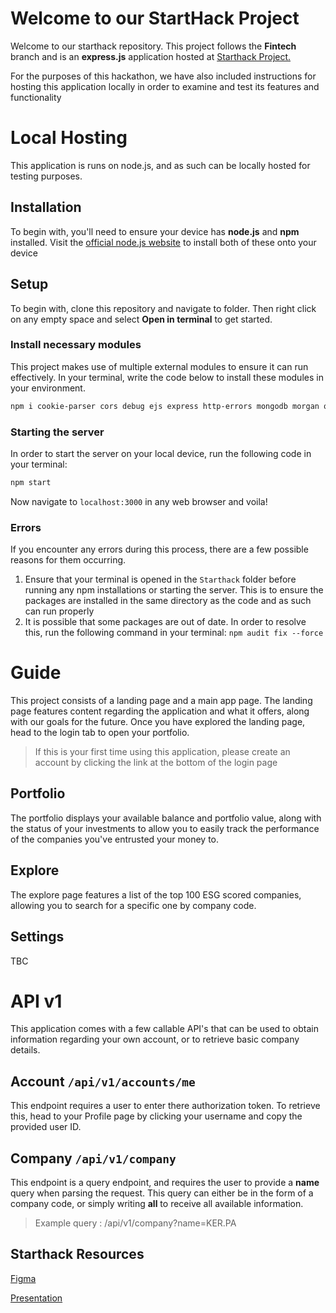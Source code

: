 
# Welcome to our StartHack Project

Welcome to our starthack repository. This project follows the **Fintech** branch and is an **express.js** application hosted at [Starthack Project.](https://start-hack.vercel.app/)

For the purposes of this hackathon, we have also included instructions for hosting this application locally in order to examine and test its features and functionality


# Local Hosting

This application is runs on node.js, and as such can be locally hosted for testing purposes.

## Installation

To begin with, you'll need to ensure your device has **node.js** and **npm** installed. Visit the [official node.js website](https://nodejs.org/en/download/package-manager) to install both of these onto your device

## Setup

To begin with, clone this repository and navigate to folder. Then right click on any empty space and select **Open in terminal** to get started.



### Install necessary modules

This project makes use of multiple external modules to ensure it can run effectively. In your terminal, write the code below to install these modules in your environment.

```bash
npm i cookie-parser cors debug ejs express http-errors mongodb morgan qrcode vercel
```

### Starting the server

In order to start the server on your local device, run the following code in your terminal:
```bash
npm start
```
Now navigate to <code>localhost:3000</code> in any web browser and voila!


### Errors

If you encounter any errors during this process, there are a few possible reasons for them occurring.
<ol>
<li>
Ensure that your terminal is opened in the <code>Starthack</code> folder before running any npm installations or starting the server. This is to ensure the packages are installed in the same directory as the code and as such can run properly
</li>
<li>
It is possible that some packages are out of date. In order to resolve this, run the following command in your terminal: <code>npm audit fix --force</code>
</li>
</ol>

# Guide

This project consists of a landing page and a main app page. The landing page features content regarding the application and what it offers, along with our goals for the future. Once you have explored the landing page, head to the login tab to open your portfolio.

> If this is your first time using this application, please create an account by clicking the link at the bottom of the login page

## Portfolio

The portfolio displays your available balance and portfolio value, along with the status of your investments to allow you to easily track the performance of the companies you've entrusted your money to.

## Explore

The explore page features a list of the top 100 ESG scored companies, allowing you to search for a specific one by company code.

## Settings

TBC


# API v1

This application comes with a few callable API's that can be used to obtain information regarding your own account, or to retrieve basic company details.

## Account  <code>/api/v1/accounts/me</code>
This endpoint requires a user to enter there authorization token. To retrieve this, head to your Profile page by clicking your username and copy the provided user ID.

## Company <code>/api/v1/company</code>
This endpoint is a query endpoint, and requires the user to provide a **name** query when parsing the request. This query can either be in the form of a company code, or simply writing **all** to receive all available information.

> Example query : /api/v1/company?name=KER.PA

## Starthack Resources
[Figma](https://www.figma.com/proto/pFNbDM74gc9PBrvCrXOfUD/StartHackFigma?node-id=2-2&t=CdYN8SIUFHwJtiZ1-1&scaling=min-zoom&content-scaling=fixed&page-id=0%3A1&starting-point-node-id=2%3A2)

[Presentation](https://docs.google.com/presentation/d/13mzck8nvZU00G6x57ygHoGHpLyiNNkE5RBE0k9qeJJc/edit?usp=sharing)

